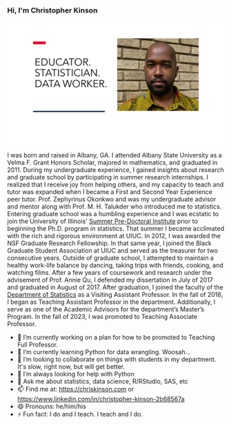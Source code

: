 ### Hi, I'm Christopher Kinson

<img src="https://github.com/kinson2/kinson2/blob/master/img_background_associate.png">

I was born and raised in Albany, GA. I attended Albany State University as a Velma F. Grant Honors Scholar, majored in mathematics, and graduated in 2011. During my undergraduate experience, I gained insights about research and graduate school by participating in summer research internships.  I realized that I receive joy from helping others, and my capacity to teach and tutor was expanded when I became a First and Second Year Experience peer tutor. Prof. Zephyrinus Okonkwo and was my undergraduate advisor and mentor along with Prof. M. H. Talukder who introduced me to statistics. Entering graduate school was a humbling experience and I was ecstatic to join the University of Illinois' [Summer Pre-Doctoral Institute](http://www.grad.illinois.edu/spi) prior to beginning the Ph.D. program in statistics.  That summer I became acclimated with the rich and rigorous environment at UIUC. In 2012, I was awarded the NSF Graduate Research Fellowship. In that same year, I joined the Black Graduate Student Association at UIUC and served as the treasurer for two consecutive years. Outside of graduate school, I attempted to maintain a healthy work-life balance by dancing, taking trips with friends, cooking, and watching films. After a few years of coursework and research under the advisement of Prof. Annie Qu, I defended my dissertation in July of 2017 and graduated in August of 2017. After graduation, I joined the faculty of the [Department of Statistics](http://www.stat.illinois.edu/) as a Visiting Assistant Professor. In the fall of 2018, I began as Teaching Assistant Professor in the department. Additionally, I serve as one of the Academic Advisors for the department’s Master’s Program. In the fall of 2023, I was promoted to Teaching Associate Professor.

- 🔭 I’m currently working on a plan for how to be promoted to Teaching Full Professor.
- 🌱 I’m currently learning Python for data wrangling. Woosah...
- 👯 I’m looking to collaborate on things with students in my department. It's slow, right now, but will get better.
- 🤔 I’m always looking for help with Python
- 💬 Ask me about statistics, data science, R/RStudio, SAS, etc
- 📫 Find me at: https://chriskinson.com or https://www.linkedin.com/in/christopher-kinson-2b68567a
- 😄 Pronouns: he/him/his
- ⚡ Fun fact: I do and I teach. I teach and I do.
